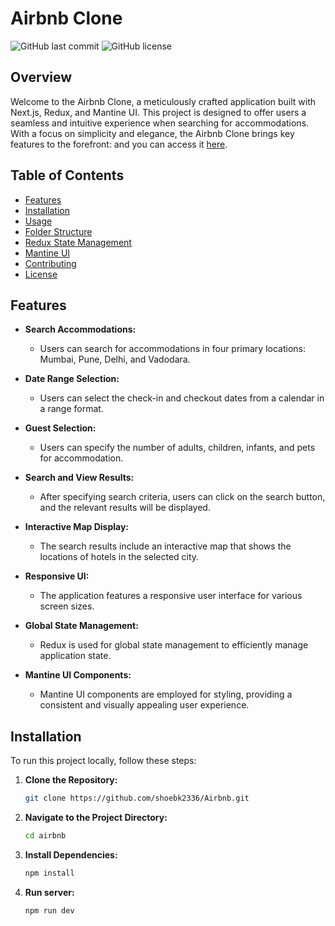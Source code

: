 # Airbnb Clone

![GitHub last commit](https://img.shields.io/github/last-commit/shoebk2336/airbnb)
![GitHub license](https://img.shields.io/github/license/shoebk2336/airbnb)

## Overview

Welcome to the Airbnb Clone, a meticulously crafted application built with Next.js, Redux, and Mantine UI. This project is designed to offer users a seamless and intuitive experience when searching for accommodations. With a focus on simplicity and elegance, the Airbnb Clone brings key features to the forefront: and you can access it [here](https://airbnb-wilp.vercel.app/).

## Table of Contents

- [Features](#features)
- [Installation](#installation)
- [Usage](#usage)
- [Folder Structure](#folder-structure)
- [Redux State Management](#redux-state-management)
- [Mantine UI](#mantine-ui)
- [Contributing](#contributing)
- [License](#license)

## Features

- **Search Accommodations:**
  - Users can search for accommodations in four primary locations: Mumbai, Pune, Delhi, and Vadodara.

- **Date Range Selection:**
  - Users can select the check-in and checkout dates from a calendar in a range format.

- **Guest Selection:**
  - Users can specify the number of adults, children, infants, and pets for accommodation.

- **Search and View Results:**
  - After specifying search criteria, users can click on the search button, and the relevant results will be displayed.

- **Interactive Map Display:**
  - The search results include an interactive map that shows the locations of hotels in the selected city.

- **Responsive UI:**
  - The application features a responsive user interface for various screen sizes.

- **Global State Management:**
  - Redux is used for global state management to efficiently manage application state.

- **Mantine UI Components:**
  - Mantine UI components are employed for styling, providing a consistent and visually appealing user experience.


## Installation

To run this project locally, follow these steps:

1. **Clone the Repository:**
   ```bash
   git clone https://github.com/shoebk2336/Airbnb.git
2. **Navigate to the Project Directory:**
   ```bash
   cd airbnb
3. **Install Dependencies:**
   ```bash
   npm install
4. **Run server:**
   ```bash
   npm run dev
